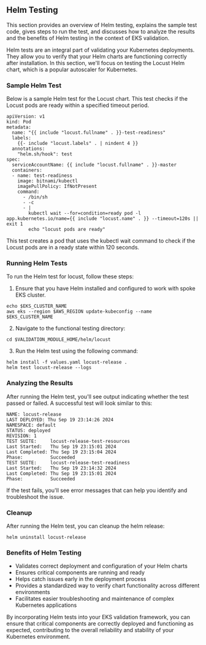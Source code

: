 ## Helm Testing

This section provides an overview of Helm testing, explains the sample test code, gives steps to run the test, and discusses how to analyze the results and the benefits of Helm testing in the context of EKS validation.

Helm tests are an integral part of validating your Kubernetes deployments. They allow you to verify that your Helm charts are functioning correctly after installation. In this section, we'll focus on testing the Locust Helm chart, which is a popular autoscaler for Kubernetes.


### Sample Helm Test

Below is a sample Helm test for the Locust chart. This test checks if the Locust pods are ready within a specified timeout period.

```
apiVersion: v1
kind: Pod
metadata:
  name: "{{ include "locust.fullname" . }}-test-readiness"
  labels:
    {{- include "locust.labels" . | nindent 4 }}
  annotations:
    "helm.sh/hook": test
spec:
  serviceAccountName: {{ include "locust.fullname" . }}-master
  containers:
  - name: test-readiness
    image: bitnami/kubectl
    imagePullPolicy: IfNotPresent
    command:
      - /bin/sh
      - -c
      - |
        kubectl wait --for=condition=ready pod -l app.kubernetes.io/name={{ include "locust.name" . }} --timeout=120s || exit 1
        echo "locust pods are ready"
```

This test creates a pod that uses the kubectl wait command to check if the Locust pods are in a ready state within 120 seconds.


### Running Helm Tests

To run the Helm test for locust, follow these steps:
1. Ensure that you have Helm installed and configured to work with spoke EKS cluster.
```
echo $EKS_CLUSTER_NAME
aws eks --region $AWS_REGION update-kubeconfig --name $EKS_CLUSTER_NAME
```
2. Navigate to the functional testing directory:
```
cd $VALIDATION_MODULE_HOME/helm/locust
```
3. Run the Helm test using the following command:
```
helm install -f values.yaml locust-release .
helm test locust-release --logs 
```

### Analyzing the Results

After running the Helm test, you'll see output indicating whether the test passed or failed. A successful test will look similar to this:
```
NAME: locust-release
LAST DEPLOYED: Thu Sep 19 23:14:26 2024
NAMESPACE: default
STATUS: deployed
REVISION: 1
TEST SUITE:     locust-release-test-resources
Last Started:   Thu Sep 19 23:15:01 2024
Last Completed: Thu Sep 19 23:15:04 2024
Phase:          Succeeded
TEST SUITE:     locust-release-test-readiness
Last Started:   Thu Sep 19 23:14:32 2024
Last Completed: Thu Sep 19 23:15:01 2024
Phase:          Succeeded
```

If the test fails, you'll see error messages that can help you identify and troubleshoot the issue.

### Cleanup
After running the Helm test, you can cleanup the helm release:
```
helm uninstall locust-release
```

### Benefits of Helm Testing
- Validates correct deployment and configuration of your Helm charts
- Ensures critical components are running and ready
- Helps catch issues early in the deployment process
- Provides a standardized way to verify chart functionality across different environments
- Facilitates easier troubleshooting and maintenance of complex Kubernetes applications

By incorporating Helm tests into your EKS validation framework, you can ensure that critical components are correctly deployed and functioning as expected, contributing to the overall reliability and stability of your Kubernetes environment.
